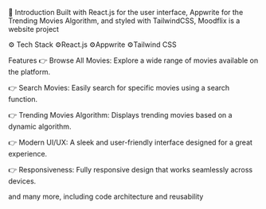 🤖 Introduction
Built with React.js for the user interface, Appwrite for the Trending Movies Algorithm, and styled with TailwindCSS, Moodflix is a website project 


⚙️ Tech Stack
    ⚙React.js
    ⚙Appwrite
    ⚙Tailwind CSS

Features
👉 Browse All Movies: Explore a wide range of movies available on the platform.

👉 Search Movies: Easily search for specific movies using a search function.

👉 Trending Movies Algorithm: Displays trending movies based on a dynamic algorithm.

👉 Modern UI/UX: A sleek and user-friendly interface designed for a great experience.

👉 Responsiveness: Fully responsive design that works seamlessly across devices.

and many more, including code architecture and reusability
